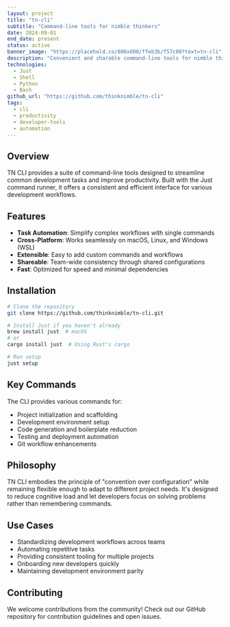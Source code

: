 ```yaml
---
layout: project
title: "tn-cli"
subtitle: "Command-line tools for nimble thinkers"
date: 2024-09-01
end_date: present
status: active
banner_image: "https://placehold.co/800x600/ffeb3b/f57c00?text=tn-cli"
description: "Convenient and sharable command-line tools for nimble thinkers. A collection of productivity-enhancing CLI utilities for modern development workflows."
technologies:
  - Just
  - Shell
  - Python
  - Bash
github_url: "https://github.com/thinknimble/tn-cli"
tags:
  - cli
  - productivity
  - developer-tools
  - automation
---
```


## Overview

TN CLI provides a suite of command-line tools designed to streamline common development tasks and improve productivity. Built with the Just command runner, it offers a consistent and efficient interface for various development workflows.

## Features

- **Task Automation**: Simplify complex workflows with single commands
- **Cross-Platform**: Works seamlessly on macOS, Linux, and Windows (WSL)
- **Extensible**: Easy to add custom commands and workflows
- **Shareable**: Team-wide consistency through shared configurations
- **Fast**: Optimized for speed and minimal dependencies

## Installation

```bash
# Clone the repository
git clone https://github.com/thinknimble/tn-cli.git

# Install Just if you haven't already
brew install just  # macOS
# or
cargo install just  # Using Rust's cargo

# Run setup
just setup
```

## Key Commands

The CLI provides various commands for:

- Project initialization and scaffolding
- Development environment setup
- Code generation and boilerplate reduction
- Testing and deployment automation
- Git workflow enhancements

## Philosophy

TN CLI embodies the principle of "convention over configuration" while remaining flexible enough to adapt to different project needs. It's designed to reduce cognitive load and let developers focus on solving problems rather than remembering commands.

## Use Cases

- Standardizing development workflows across teams
- Automating repetitive tasks
- Providing consistent tooling for multiple projects
- Onboarding new developers quickly
- Maintaining development environment parity

## Contributing

We welcome contributions from the community! Check out our GitHub repository for contribution guidelines and open issues.

